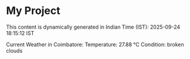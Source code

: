 # My Project

This content is dynamically generated in Indian Time (IST): 2025-09-24 18:15:12 IST


Current Weather in Coimbatore:
Temperature: 27.88 °C
Condition: broken clouds
